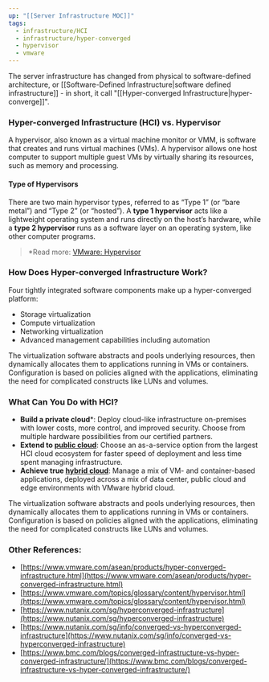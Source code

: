 ```yaml
---
up: "[[Server Infrastructure MOC]]"
tags:
  - infrastructure/HCI
  - infrastructure/hyper-converged
  - hypervisor
  - vmware
---
```

The server infrastructure has changed from physical to software-defined architecture, or [[Software-Defined Infrastructure|software defined infrastructure]] - in short, it call "[[Hyper-converged Infrastructure|hyper-converge]]".

### Hyper-converged Infrastructure (HCI) vs. Hypervisor
A hypervisor, also known as a virtual machine monitor or VMM, is software that creates and runs virtual machines (VMs). A hypervisor allows one host computer to support multiple guest VMs by virtually sharing its resources, such as memory and processing. 

#### Type of Hypervisors
There are two main hypervisor types, referred to as “Type 1” (or “bare metal”) and “Type 2” (or “hosted”). A **type 1 hypervisor** acts like a lightweight operating system and runs directly on the host’s hardware, while a **type 2 hypervisor** runs as a software layer on an operating system, like other computer programs. 

>*Read more: [VMware: Hypervisor](https://www.vmware.com/topics/glossary/c*ontent/hypervisor.html?resource=cat-1243073610#cat-1243073610)

### How Does Hyper-converged Infrastructure Work?
Four tightly integrated software components make up a hyper-converged platform: 
-   Storage virtualization
-   Compute virtualization
-   Networking virtualization
-   Advanced management capabilities including automation 

The virtualization software abstracts and pools underlying resources, then dynamically allocates them to applications running in VMs or containers. Configuration is based on policies aligned with the applications, eliminating the need for complicated constructs like LUNs and volumes.

### What Can You Do with HCI?
- **Build a private cloud***: Deploy cloud-like infrastructure on-premises with lower costs, more control, and improved security. Choose from multiple hardware possibilities from our certified partners.
- **Extend to [public cloud](https://www.vmware.com/topics/glossary/content/public-cloud)**: Choose an as-a-service option from the largest HCI cloud ecosystem for faster speed of deployment and less time spent managing infrastructure.
- **Achieve true [hybrid cloud](https://www.vmware.com/topics/glossary/content/hybrid-cloud)**: Manage a mix of VM- and container-based applications, deployed across a mix of data center, public cloud and edge environments with VMware hybrid cloud.

The virtualization software abstracts and pools underlying resources, then dynamically allocates them to applications running in VMs or containers. Configuration is based on policies aligned with the applications, eliminating the need for complicated constructs like LUNs and volumes.

### Other References:
-   [https://www.vmware.com/asean/products/hyper-converged-infrastructure.html](https://www.vmware.com/asean/products/hyper-converged-infrastructure.html)
-   [https://www.vmware.com/topics/glossary/content/hypervisor.html](https://www.vmware.com/topics/glossary/content/hypervisor.html)
-   [https://www.nutanix.com/sg/hyperconverged-infrastructure](https://www.nutanix.com/sg/hyperconverged-infrastructure)
-   [https://www.nutanix.com/sg/info/converged-vs-hyperconverged-infrastructure](https://www.nutanix.com/sg/info/converged-vs-hyperconverged-infrastructure)
-   [https://www.bmc.com/blogs/converged-infrastructure-vs-hyper-converged-infrastructure/](https://www.bmc.com/blogs/converged-infrastructure-vs-hyper-converged-infrastructure/)